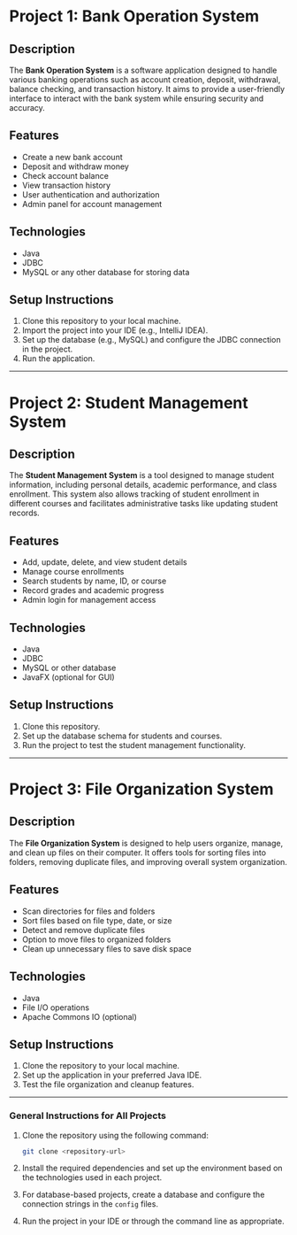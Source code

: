 

# Project 1: Bank Operation System

## Description
The **Bank Operation System** is a software application designed to handle various banking operations such as account creation, deposit, withdrawal, balance checking, and transaction history. It aims to provide a user-friendly interface to interact with the bank system while ensuring security and accuracy.

## Features
- Create a new bank account
- Deposit and withdraw money
- Check account balance
- View transaction history
- User authentication and authorization
- Admin panel for account management

## Technologies
- Java
- JDBC
- MySQL or any other database for storing data

## Setup Instructions
1. Clone this repository to your local machine.
2. Import the project into your IDE (e.g., IntelliJ IDEA).
3. Set up the database (e.g., MySQL) and configure the JDBC connection in the project.
4. Run the application.

---

# Project 2: Student Management System

## Description
The **Student Management System** is a tool designed to manage student information, including personal details, academic performance, and class enrollment. This system also allows tracking of student enrollment in different courses and facilitates administrative tasks like updating student records.

## Features
- Add, update, delete, and view student details
- Manage course enrollments
- Search students by name, ID, or course
- Record grades and academic progress
- Admin login for management access

## Technologies
- Java
- JDBC
- MySQL or other database
- JavaFX (optional for GUI)

## Setup Instructions
1. Clone this repository.
2. Set up the database schema for students and courses.
3. Run the project to test the student management functionality.

---

# Project 3: File Organization System

## Description
The **File Organization System** is designed to help users organize, manage, and clean up files on their computer. It offers tools for sorting files into folders, removing duplicate files, and improving overall system organization.

## Features
- Scan directories for files and folders
- Sort files based on file type, date, or size
- Detect and remove duplicate files
- Option to move files to organized folders
- Clean up unnecessary files to save disk space

## Technologies
- Java
- File I/O operations
- Apache Commons IO (optional)

## Setup Instructions
1. Clone the repository to your local machine.
2. Set up the application in your preferred Java IDE.
3. Test the file organization and cleanup features.

---

### General Instructions for All Projects

1. Clone the repository using the following command:
   ```bash
   git clone <repository-url>
   ```

2. Install the required dependencies and set up the environment based on the technologies used in each project.

3. For database-based projects, create a database and configure the connection strings in the `config` files.

4. Run the project in your IDE or through the command line as appropriate.

